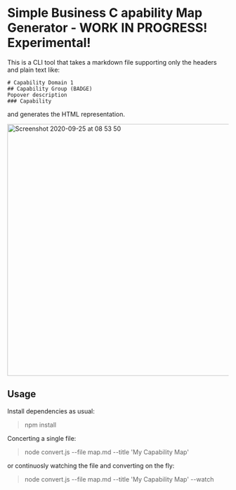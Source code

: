 # Simple Business C apability Map Generator - WORK IN PROGRESS! Experimental!
This is a CLI tool that takes a markdown file supporting only the headers and plain text like:
````
# Capability Domain 1
## Capability Group (BADGE) 
Popover description
### Capability
````
and generates the HTML representation.

<img width="573" alt="Screenshot 2020-09-25 at 08 53 50" src="https://user-images.githubusercontent.com/1624855/94242608-986f0f00-ff16-11ea-9cb9-8fca8ae94a08.png">

## Usage
Install dependencies as usual:

> npm install

Concerting a single file:

> node convert.js --file map.md --title 'My Capability Map'

or continuosly watching the file and converting on the fly:

> node convert.js --file map.md --title 'My Capability Map' --watch
